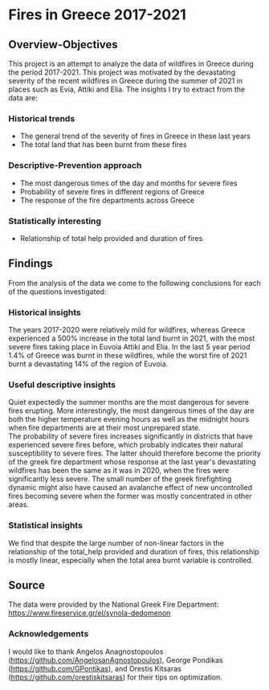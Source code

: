 # Fires in Greece 2017-2021 

## Overview-Objectives
This project is an attempt to analyze the data of wildfires in Greece during the period 2017-2021. This project was motivated by the devastating severity of the recent wildfires in Greece during the summer of 2021 in places such as Evia, Attiki and Elia. The insights I try to extract from the data are: 
### **Historical trends**
* The general trend of the severity of fires in Greece in these last years
* The total land that has been burnt from these fires
### **Descriptive-Prevention approach**
* The most dangerous times of the day and months for severe fires
* Probability of severe fires in different regions of Greece
* The response of the fire departments across Greece
### **Statistically interesting**
* Relationship of total help provided and duration of fires

## Findings
From the analysis of the data we come to the following conclusions for each of the questions investigated:
### **Historical insights**
The years 2017-2020 were relatively mild for wildfires, whereas Greece experienced a 500% increase in the total land burnt in 2021, with the most severe fires taking place in Euvoia Attiki and Elia. In the last 5 year period 1.4% of Greece was burnt in these wildfires, while the worst fire of 2021 burnt a devastating 14% of the region of Euvoia.
### **Useful descriptive insights**
Quiet expectedly the summer months are the most dangerous for severe fires erupting. More interestingly, the most dangerous times of the day are both the higher temperature evening hours as well as the midnight hours when fire departments are at their most unprepared state.\
The probability of severe fires increases significantly in districts that have experienced severe fires before, which probably indicates their natural susceptibility to severe fires. The latter should therefore become the priority of the greek fire department whose response at the last year's devastating wildfires has been the same as it was in 2020, when the fires were significantly less severe. The small number of the greek firefighting dynamic might also have caused an avalanche effect of new uncontrolled fires becoming severe when the former was mostly concentrated in other areas.
### **Statistical insights**
We find that despite the large number of non-linear factors in the relationship of the total_help provided and duration of fires, this relationship is mostly linear, especially when the total area burnt variable is controlled.
  
  
## **Source**
The data were provided by the National Greek Fire Department: https://www.fireservice.gr/el/synola-dedomenon






### Acknowledgements
I would like to thank Angelos Anagnostopoulos (https://github.com/AngelosanAgnostopoulos), George Pondikas (https://github.com/GPontikas), and Orestis Kitsaras (https://github.com/orestiskitsaras) for their tips on optimization.


